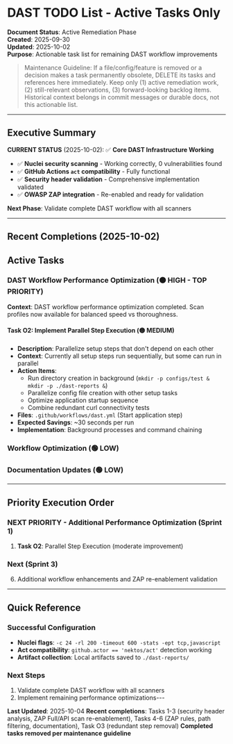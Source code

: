 # DAST TODO List - Active Tasks Only

**Document Status**: Active Remediation Phase  
**Created**: 2025-09-30  
**Updated**: 2025-10-02  
**Purpose**: Actionable task list for remaining DAST workflow improvements

> Maintenance Guideline: If a file/config/feature is removed or a decision makes a task permanently obsolete, DELETE its tasks and references here immediately. Keep only (1) active remediation work, (2) still-relevant observations, (3) forward-looking backlog items. Historical context belongs in commit messages or durable docs, not this actionable list.

---

## Executive Summary

**CURRENT STATUS** (2025-10-02): ✅ **Core DAST Infrastructure Working**

- ✅ **Nuclei security scanning** - Working correctly, 0 vulnerabilities found
- ✅ **GitHub Actions `act` compatibility** - Fully functional
- ✅ **Security header validation** - Comprehensive implementation validated
- ✅ **OWASP ZAP integration** - Re-enabled and ready for validation

**Next Phase**: Validate complete DAST workflow with all scanners

---

## Recent Completions (2025-10-02)
## Active Tasks

### DAST Workflow Performance Optimization (🟠 HIGH - TOP PRIORITY)

**Context**: DAST workflow performance optimization completed. Scan profiles now available for balanced speed vs thoroughness.

#### Task O2: Implement Parallel Step Execution (🟡 MEDIUM)
- **Description**: Parallelize setup steps that don't depend on each other
- **Context**: Currently all setup steps run sequentially, but some can run in parallel
- **Action Items**:
  - Run directory creation in background (`mkdir -p configs/test & mkdir -p ./dast-reports &`)
  - Parallelize config file creation with other setup tasks
  - Optimize application startup sequence
  - Combine redundant curl connectivity tests
- **Files**: `.github/workflows/dast.yml` (Start application step)
- **Expected Savings**: ~30 seconds per run
- **Implementation**: Background processes and command chaining





### Workflow Optimization (🟢 LOW)





### Documentation Updates (🟢 LOW)



---

## Priority Execution Order

### NEXT PRIORITY - Additional Performance Optimization (Sprint 1)
1. **Task O2**: Parallel Step Execution (moderate improvement)



### Next (Sprint 3)  
6. Additional workflow enhancements and ZAP re-enablement validation

---

## Quick Reference

### Successful Configuration
- **Nuclei flags**: `-c 24 -rl 200 -timeout 600 -stats -ept tcp,javascript`
- **Act compatibility**: `github.actor == 'nektos/act'` detection working
- **Artifact collection**: Local artifacts saved to `./dast-reports/`

### Next Steps
1. Validate complete DAST workflow with all scanners
2. Implement remaining performance optimizations---

**Last Updated**: 2025-10-04
**Recent completions**: Tasks 1-3 (security header analysis, ZAP Full/API scan re-enablement), Tasks 4-6 (ZAP rules, path filtering, documentation), Task O3 (redundant step removal)
**Completed tasks removed per maintenance guideline**
